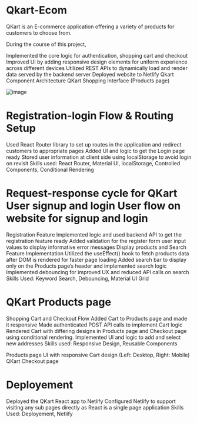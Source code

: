 # Qkart-Ecom
QKart is an E-commerce application offering a variety of products for customers to choose from.

During the course of this project,

Implemented the core logic for authentication, shopping cart and checkout
Improved UI by adding responsive design elements for uniform experience across different devices
Utilized REST APIs to dynamically load and render data served by the backend server
Deployed website to Netlify
Qkart Component Architecture QKart Shopping Interface (Products page)

![image](https://github.com/roopk2000/Qkart/assets/108384154/c82a1a2c-9b5d-4de4-aedc-03ff5bb2120d)


# Registration-login Flow & Routing Setup
Used React Router library to set up routes in the application and redirect customers to appropriate pages
Added UI and logic to get the Login page ready
Stored user information at client side using localStorage to avoid login on revisit
Skills used: React Router, Material UI, localStorage, Controlled Components, Conditional Rendering

# Request-response cycle for QKart User signup and login User flow on website for signup and login

Registration Feature
Implemented logic and used backend API to get the registration feature ready
Added validation for the register form user input values to display informative error messages
Display products and Search Feature Implementation
Utilized the useEffect() hook to fetch products data after DOM is rendered for faster page loading
Added search bar to display only on the Products page’s header and implemented search logic
Implemented debouncing for improved UX and reduced API calls on search
Skills Used: Keyword Search, Debouncing, Material UI Grid

# QKart Products page

Shopping Cart and Checkout Flow
Added Cart to Products page and made it responsive
Made authenticated POST API calls to implement Cart logic
Rendered Cart with differing designs in Products page and Checkout page using conditional rendering.
Implemented UI and logic to add and select new addresses
Skills used: Responsive Design, Reusable Components

Products page UI with responsive Cart design (Left: Desktop, Right: Mobile) QKart Checkout page

# Deployement
Deployed the QKart React app to Netlify
Configured Netlify to support visiting any sub pages directly as React is a single page application
Skills Used: Deployement, Netlify
